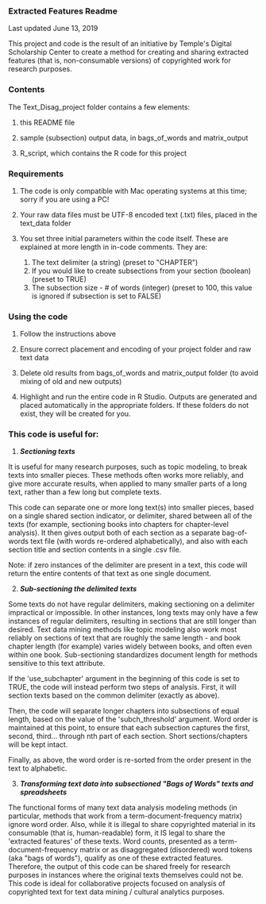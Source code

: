 ### Extracted Features Readme

Last updated June 13, 2019

This project and code is the result of an initiative by Temple's Digital Scholarship Center to create a method for creating and sharing extracted features (that is, non-consumable versions) of copyrighted work for research purposes. 

### Contents

The Text_Disag_project folder contains a few elements:

1) this README file

2) sample (subsection) output data, in bags_of_words and matrix_output

3) R_script, which contains the R code for this project

### Requirements

1) The code is only compatible with Mac operating systems at this time; sorry if you are using a PC! 

2) Your raw data files must be UTF-8 encoded text (.txt) files, placed in the text_data folder

3) You set three initial parameters within the code itself. These are explained at more length in in-code comments.  They are:  
     1) The text delimiter (a string) (preset to "CHAPTER")
     2) If you would like to create subsections from your section (boolean) (preset to TRUE)
     3) The subsection size - # of words (integer) (preset to 100, this value is ignored if subsection is set to FALSE)


### Using the code

1) Follow the instructions above

2) Ensure correct placement and encoding of your project folder and raw text data

3) Delete old results from bags_of_words and matrix_output folder (to avoid mixing of old and new outputs)

4) Highlight and run the entire code in R Studio.  Outputs are generated and placed automatically
   in the appropriate folders. If these folders do not exist, they will be created for you.


### This code is useful for:

1) __*Sectioning texts*__

It is useful for many research purposes, such as topic modeling, to break texts into smaller pieces.  These methods often works more reliably, and give more accurate results, when applied to many smaller parts of a long text, rather than a few long but complete texts.

This code can separate one or more long text(s) into smaller pieces, based on a single shared section indicator, or delimiter, shared between all of the texts (for example, sectioning books into chapters for chapter-level analysis). It then gives output both of each section as a separate bag-of-words text file (with words re-ordered alphabetically), and also with each section title and section contents in a single .csv file.

Note: if zero instances of the delimiter are present in a text, this code will return the entire contents of that text as one single document.

2) __*Sub-sectioning the delimited texts*__

Some texts do not have regular delimiters, making sectioning on a delimiter impractical or impossible.  In other instances, long texts may only have a few instances of regular delimiters, resulting in sections that are still longer than desired.  Text data mining methods like topic modeling also work most reliably on sections of text that are roughly the same length - and book chapter length (for example) varies widely between books, and often even within one book.  Sub-sectioning standardizes document length for methods sensitive to this text attribute.

If the 'use_subchapter' argument in the beginning of this code is set to TRUE, the code will instead perform two steps of analysis.  First, it will section texts based on the common delimiter (exactly as above).  

Then, the code will separate longer chapters into subsections of equal length, based on the value of the 'subch_threshold' argument.  Word order is maintained at this point, to ensure that each subsection captures the first, second, third... through nth part of each section.  Short sections/chapters will be kept intact.

Finally, as above, the word order is re-sorted from the order present in the text to alphabetic.

3) __*Transforming text data into subsectioned "Bags of Words" texts and spreadsheets*__

The functional forms of many text data analysis modeling methods (in particular, methods that work from a term-document-frequency matrix) ignore word order.  Also, while it is illegal to share copyrighted material in its consumable (that is, human-readable) form, it IS legal to share the 'extracted features' of these texts.  Word counts, presented as a term-document-frequency matrix or as disaggregated (disordered) word tokens (aka "bags of words"), qualify as one of these extracted features.  Therefore, the output of this code can be shared freely for research purposes in instances where the original texts themselves could not be.  This code is ideal for collaborative projects focused on analysis of copyrighted text for text data mining / cultural analytics purposes.
